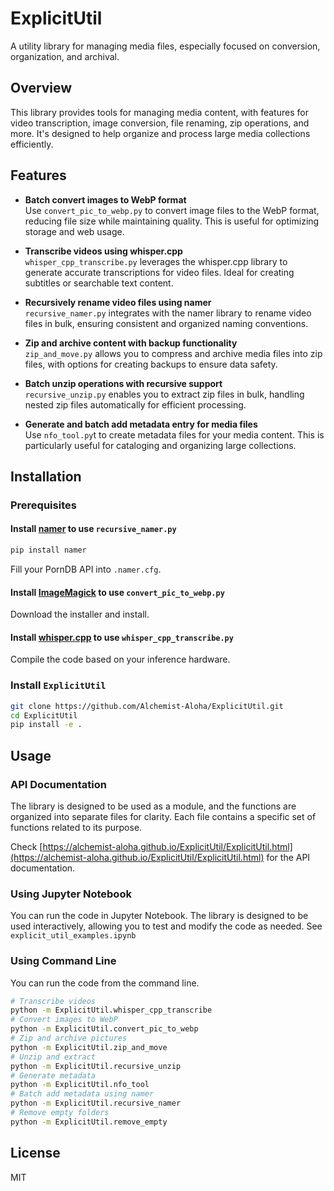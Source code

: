 # ExplicitUtil

A utility library for managing media files, especially focused on conversion, organization, and archival.

## Overview

This library provides tools for managing media content, with features for video transcription, image conversion, file renaming, zip operations, and more. It's designed to help organize and process large media collections efficiently.

## Features

- **Batch convert images to WebP format**  
    Use `convert_pic_to_webp.py` to convert image files to the WebP format, reducing file size while maintaining quality. This is useful for optimizing storage and web usage.

- **Transcribe videos using whisper.cpp**  
    `whisper_cpp_transcribe.py` leverages the whisper.cpp library to generate accurate transcriptions for video files. Ideal for creating subtitles or searchable text content.

- **Recursively rename video files using namer**  
    `recursive_namer.py` integrates with the namer library to rename video files in bulk, ensuring consistent and organized naming conventions.

- **Zip and archive content with backup functionality**  
    `zip_and_move.py` allows you to compress and archive media files into zip files, with options for creating backups to ensure data safety.

- **Batch unzip operations with recursive support**  
    `recursive_unzip.py` enables you to extract zip files in bulk, handling nested zip files automatically for efficient processing.

- **Generate and batch add metadata entry for media files**  
    Use `nfo_tool.py`t to create metadata files for your media content. This is particularly useful for cataloging and organizing large collections.

## Installation

### Prerequisites

#### Install [namer](https://github.com/ThePornDatabase/namer) to use `recursive_namer.py`

```bash
pip install namer
```

Fill your PornDB API into `.namer.cfg`.

#### Install [ImageMagick](https://imagemagick.org/script/download.php) to use `convert_pic_to_webp.py`

Download the installer and install.

#### Install [whisper.cpp](https://github.com/ggerganov/whisper.cpp) to use `whisper_cpp_transcribe.py`

Compile the code based on your inference hardware.

### Install `ExplicitUtil`

```bash
git clone https://github.com/Alchemist-Aloha/ExplicitUtil.git
cd ExplicitUtil
pip install -e .
```

## Usage

### API Documentation
The library is designed to be used as a module, and the functions are organized into separate files for clarity. Each file contains a specific set of functions related to its purpose.

Check [https://alchemist-aloha.github.io/ExplicitUtil/ExplicitUtil.html](https://alchemist-aloha.github.io/ExplicitUtil/ExplicitUtil.html) for the API documentation.

### Using Jupyter Notebook

You can run the code in Jupyter Notebook. The library is designed to be used interactively, allowing you to test and modify the code as needed. See `explicit_util_examples.ipynb`

### Using Command Line

You can run the code from the command line.

```bash
# Transcribe videos
python -m ExplicitUtil.whisper_cpp_transcribe
# Convert images to WebP
python -m ExplicitUtil.convert_pic_to_webp
# Zip and archive pictures
python -m ExplicitUtil.zip_and_move
# Unzip and extract
python -m ExplicitUtil.recursive_unzip
# Generate metadata
python -m ExplicitUtil.nfo_tool
# Batch add metadata using namer
python -m ExplicitUtil.recursive_namer
# Remove empty folders
python -m ExplicitUtil.remove_empty
```

## License

MIT
